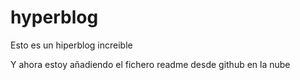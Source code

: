 # hyperblog
Esto es un hiperblog increible 

Y ahora estoy añadiendo el fichero readme desde github en la nube
